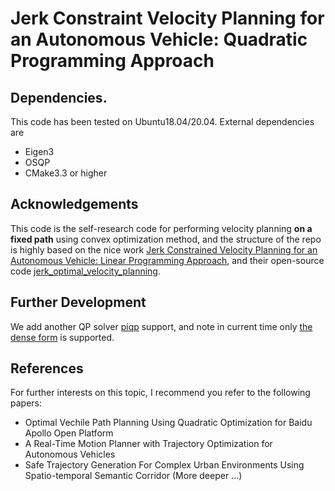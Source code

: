 # Jerk Constraint Velocity Planning for an Autonomous Vehicle: Quadratic Programming Approach

## Dependencies. 
This code has been tested on Ubuntu18.04/20.04. External dependencies are 

- Eigen3
- OSQP
- CMake3.3 or higher

## Acknowledgements
This code is the self-research code for performing velocity planning **on a fixed path** using convex optimization method, and the structure of the repo is highly based on the nice work [Jerk Constrained Velocity Planning for an Autonomous Vehicle: Linear Programming Approach](https://arixv.org/abs/2202.10029), and their open-source code [jerk_optimal_velocity_planning](https://github.com/pflab-ut/jerk_optimal_velocity_planning).

## Further Development

We add another QP solver [piqp](https://github.com/PREDICT-EPFL/piqp)  support, and note in current time only [the dense form](https://predict-epfl.github.io/piqp/interfaces/c_cpp/getting_started_cpp) is supported.

## References

For further interests on this topic, I recommend you refer to the following papers:

+ Optimal Vechile Path Planning Using Quadratic Optimization for Baidu Apollo Open Platform
+ A Real-Time Motion Planner with Trajectory Optimization for Autonomous Vehicles
+ Safe Trajectory Generation For Complex Urban Environments Using Spatio-temporal Semantic Corridor (More deeper ...)






